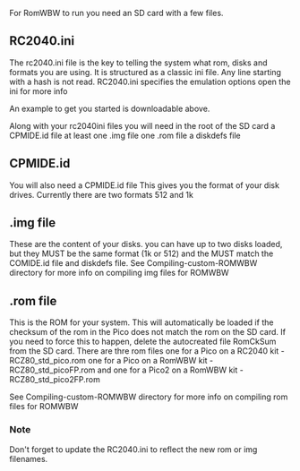 For RomWBW to run you need an SD card with a few files.

## RC2040.ini
The rc2040.ini file is the key to telling the system what rom, disks and formats you are using. 
It is structured as a classic ini file. 
Any line starting with a hash is not read.
RC2040.ini specifies the emulation options open the ini for more info

An example to get you started is downloadable above. 

Along with your rc2040ini files you will need in the root of the SD card 
a CPMIDE.id file
at least one .img file
one .rom file
a diskdefs file

## CPMIDE.id 
You will also need a CPMIDE.id file
This gives you the format of your disk drives. 
Currently there are two formats 512 and 1k

## .img file
These are the content of your disks. you can have up to two disks loaded, but they MUST be the same format (1k or 512) and the MUST match the COMIDE.id file and diskdefs file.
See Compiling-custom-ROMWBW directory for more info on compiling img files for ROMWBW

## .rom file
This is the ROM for your system. This will automatically be loaded if the checksum of the rom in the Pico does not match the rom on the SD card. 
If you need to force this to happen, delete the autocreated file RomCkSum from the SD card.
There are thre rom files one for a Pico on a RC2040 kit - RCZ80_std_pico.rom
one for a Pico on a RomWBW kit - RCZ80_std_picoFP.rom and
one for a Pico2 on a RomWBW kit - RCZ80_std_pico2FP.rom

See Compiling-custom-ROMWBW directory for more info on compiling rom files for ROMWBW

### Note 
Don't forget to update the RC2040.ini to reflect the new rom or img filenames. 


